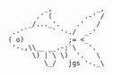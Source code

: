               _,           _,
            .' (        .-' /
          _/..._'.    .'   /
      .-'`      ` '-./  _.'
     ( o)           ;= <_
      '-.,\\__ __.-;`\   '.
           \) |`\ \)  '.   \
              \_/   jgs '-._\
